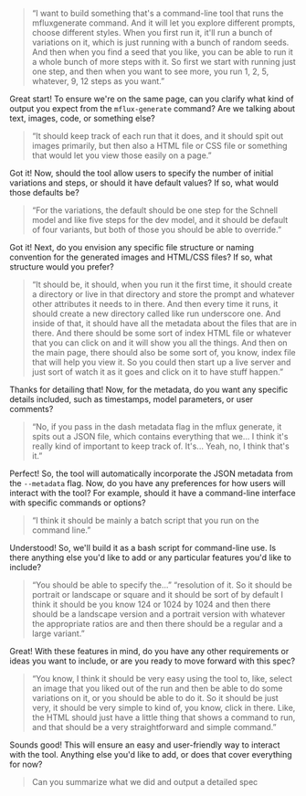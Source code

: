 > “I want to build something that's a command-line tool that runs the mfluxgenerate command. And it will let you explore different prompts, choose different styles. When you first run it, it'll run a bunch of variations on it, which is just running with a bunch of random seeds. And then when you find a seed that you like, you can be able to run it a whole bunch of more steps with it. So first we start with running just one step, and then when you want to see more, you run 1, 2, 5, whatever, 9, 12 steps as you want.”

Great start! To ensure we're on the same page, can you clarify what kind of output you expect from the `mflux-generate` command? Are we talking about text, images, code, or something else?

> “It should keep track of each run that it does, and it should spit out images primarily, but then also a HTML file or CSS file or something that would let you view those easily on a page.”

Got it! Now, should the tool allow users to specify the number of initial variations and steps, or should it have default values? If so, what would those defaults be?

> “For the variations, the default should be one step for the Schnell model and like five steps for the dev model, and it should be default of four variants, but both of those you should be able to override.”

Got it! Next, do you envision any specific file structure or naming convention for the generated images and HTML/CSS files? If so, what structure would you prefer?

> “It should be, it should, when you run it the first time, it should create a directory or live in that directory and store the prompt and whatever other attributes it needs to in there. And then every time it runs, it should create a new directory called like run underscore one. And inside of that, it should have all the metadata about the files that are in there. And there should be some sort of index HTML file or whatever that you can click on and it will show you all the things. And then on the main page, there should also be some sort of, you know, index file that will help you view it. So you could then start up a live server and just sort of watch it as it goes and click on it to have stuff happen.”

Thanks for detailing that! Now, for the metadata, do you want any specific details included, such as timestamps, model parameters, or user comments?

> “No, if you pass in the dash metadata flag in the mflux generate, it spits out a JSON file, which contains everything that we... I think it's really kind of important to keep track of. It's... Yeah, no, I think that's it.”

Perfect! So, the tool will automatically incorporate the JSON metadata from the `--metadata` flag. Now, do you have any preferences for how users will interact with the tool? For example, should it have a command-line interface with specific commands or options?

> “I think it should be mainly a batch script that you run on the command line.”

Understood! So, we'll build it as a bash script for command-line use. Is there anything else you'd like to add or any particular features you'd like to include?

> “You should be able to specify the...” “resolution of it. So it should be portrait or landscape or square and it should be sort of by default I think it should be you know 124 or 1024 by 1024 and then there should be a landscape version and a portrait version with whatever the appropriate ratios are and then there should be a regular and a large variant.”

Great! With these features in mind, do you have any other requirements or ideas you want to include, or are you ready to move forward with this spec?

> “You know, I think it should be very easy using the tool to, like, select an image that you liked out of the run and then be able to do some variations on it, or you should be able to do it. So it should be just very, it should be very simple to kind of, you know, click in there. Like, the HTML should just have a little thing that shows a command to run, and that should be a very straightforward and simple command.”

Sounds good! This will ensure an easy and user-friendly way to interact with the tool. Anything else you'd like to add, or does that cover everything for now?

> Can you summarize what we did and output a detailed spec
